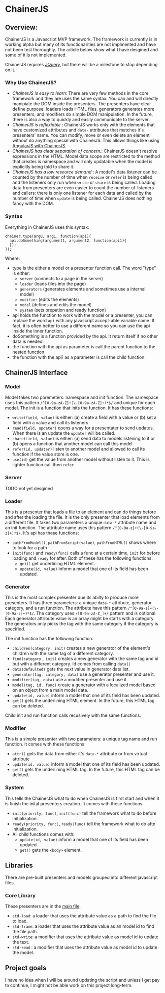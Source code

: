 # ChainerJS
## Overview:
ChainerJS is a Javascript MVP framework. The framework is currently is in working alpha but many of its functionarities are not implmented and have not been test thoroughly. The article below show what I have desgined and some of it is not implemented.

ChainerJS requires [JQuery](https://jquery.com/), but there will be a milestone to stop depending on it.
### Why Use ChainerJS?
* *ChainerJS is easy to learn*: There are very few methods in the core framework and they are uses the same syntax. You can and will directly manipiate the DOM inside the presenters. The presenters have clear define purpose: loaders loads HTML files, generators generates more presenters, and modifiers do simple DOM manipulation. In the future, there is also a way to quickly and easily communicate to the server.
* *ChainerJS is reflexiable.*: ChainerJS works only with the elements that have customized attributes and `data-` attributes that matches it's presenters' name. You can modify, move or even delete an element without do anything special with ChainerJS. This allows things like using [AngularJS with ChainerJS](angular). 
* *ChainerJS has clear separation of concern.*: ChainerJS doesn't resolve expressions in the HTML. Model data scope are restricted to the method that creates is namespace and will only updatable when the model is explicitly being told to share it.
* *ChainerJS has a low resource demand.*: A model's data listener can be counted by the number of time when `receive` or `refer` is being called and the listeners only run when `write` or `share` is being called. Loading data from presenters are even easier to count the number of listeners and callers: there is only one listener for each data and called by the number of time when `update` is being called. ChainerJS does nothing fancy with the DOM. 

### Syntax
Everything in ChainerJS uses this syntax:
~~~
chainer.type(arg0, arg1, function(api){
  api.doSomething(argument1, argument2, function(api1){
  });
});
~~~
Where:
* type is the either a model or a presenter function call. The word "type" is either:
  * `server` (connects to a page in the server)
  * `loader` (loads files into the page)
  * `generators` (generates elements and sometimes use a internal model)
  * `modifier` (edits the elements)
  * `model` (defines and edits the model)
  * `system` (sets prepation and ready function)
* api holds the function to work with the model or a presenter, you can replace the word `api` with any javascript accept-able variable name. It fact, it is often better to use a different name so you can use the api inside the inner function.
* doSomething is a function provided by the api. It return itself if no other data is needed.
* the function with the api as parameter is call the parent function to the nested function
* the function with the api1 as a parameter is call the child function 

## ChainerJS Interface
### Model
Model takes two paremeters: namespace and init function. The namespace uses this pattern `/^[0-9a-zA-Z]+(\.[0-9a-zA-Z]+)*$/` and unique for each model. The init is a function that inits the function. It has these functions:
* `write(field, value)` is either: (a) create a field with a value or (b) set a field with a value and call its listeners.
* `read(field, updater)` opens a way for a presentater to send updates. When there is an update the `updater` will be called.
* `share(field, value)` is either: (a) send data to models listening to it or (b) opens a function that another model can call this model
* `refer(id, updater)` listen to another model and allowed to call its function if the value store is one.
* `use(id)` get the value from another model without listen to it. This is lighter function call then `refer`

### Server
TODO not yet desgined

### Loader
This is a presenter that loads a file to an element and can do things before and after the loading the file. It is the only presenter that load elements from a different file. It takes two parameters a unique `data-*` attribute name and an init function. The attribute name uses this pattern `/^[0-9a-z]+(\-[0-9a-z]+)*$/`. It's api has these functions:
* `pathFromModel()`, `pathFromScript(value)`, `pathFromHTML()` shows where to look for a path
* `init(func)` and `ready(func)`  calls a func at a certain time, `init` for before loading and `ready` for after. Both of these has the following functions:
  * `get()` get underlining HTML element.
  * `update(id, value)` inform a model that one of its field has been updated.

### Generator
This is the most complex presenter due its abilty to produce more presenters. It has three parameters: a unique `data-*` attribute, generator category, and a run function. The attribute have this pattern `/^[0-9a-z]+(\-[0-9a-z]+)*$/`. The category uses `/[0-9a-zA-Z_]+/` pattern and is optional. Each generator attribute value is an array might be starts with a category. The generators only picks the tag with the same category if the category is specified. 

The init function has the following function.
* `children(category, init)` creates a new generator of the element's children with the same tag of a different category.
* `find(category, init)` creates a new generator with the same tag and id but with a different category. Id comes from calling `data()`
* `data(defaulted)` gets the next value in generator data list.
* `generator(tag, category, data)` use a generator presenter and use it.
* `modifier(tag, data)` use a modifier presenter and use it.
* `model(tag, id, func)` create a generator with a localized model based on an object from a main model data.
* `update(id, value)` inform a model that one of its field has been updated.
* `get()` gets the underlining HTML element. In the future, this HTML tag can be deleted.

Child init and run function calls recusively with the same functions.

### Modifier
This is a simple presenter with two parameters: a unique tag name and run function. It comes with these functions
* `attr()` gets the data from either it's `data-*` attribute or from virtual attribute
* `update(id, value)` inform a model that one of its field has been updated.
* `get()` gets the underlining HTML tag. In the future, this HTML tag can be deleted.

### System
This tells the ChainerJS what to do when ChainerJS is first start and when it is finish the inital presenters creation. It comes with these functions
* `init(priority, func)`, `init(func)` tell the framework what to do before initialization. 
* `ready(priority, func)`, `ready(func)` tell the framework what to do afte initialization.
* All child functions comes with:
  * `update(id, value)` inform a model that one of its field has been updated.
  * `get()` gets the `<body>` element.

## Libraries
There are pre-built presenters and models grouped into different javascript files.

### Core Library
These presenters are in the [main file](chainer.js).

* `std-load`: a loader that uses the attribute value as a path to find the file to load.
* `std-frame`: a loader that uses the attribute value as an model id to find the file path.
* `std-write`: a modifier that uses the attribute value as model id to update the text.
* `std-read` : a modifier that uses the attribute value as model id to update the model. 

## Project goals
I have no idea when I will be around updating the script and unless I get pay to continue, I might not be able work on this project long-term.
